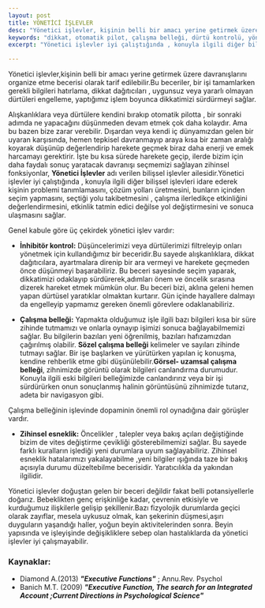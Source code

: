 ```yaml
---
layout: post
title: YÖNETİCİ İŞLEVLER
desc: "Yönetici işlevler, kişinin belli bir amacı yerine getirmek üzere davranışlarını organize etme becerisidir."
keywords: "dikkat, otomatik pilot, çalışma belleği, dürtü kontrolü, yönetici işlevler"
excerpt: "Yönetici işlevler iyi çalıştığında , konuyla ilgili diğer bilişsel işlevleri idare ederek kişinin problemi tanımlamasını, çözüm yolları üretmesini, bunların içinden seçim yapmasını, seçtiği yolu takibetmesini , çalışma ilerledikçe etkinliğini değerlendirmesini, etkinlik tatmin edici değilse yol değiştirmesini ve sonuca ulaşmasını sağlar."

---
```



Yönetici işlevler,kişinin belli bir amacı yerine getirmek üzere davranışlarını organize etme
becerisi olarak tarif edilebilir.Bu beceriler, bir işi tamamlarken gerekli bilgileri hatırlama, dikkat
dağıtıcıları , uygunsuz veya yararlı olmayan dürtüleri engelleme, yaptığımız işlem boyunca
dikkatimizi sürdürmeyi sağlar.

Alışkanlıklara veya dürtülere kendini bırakıp otomatik pilotta , bir sonraki adımda ne
yapacağını düşünmeden devam etmek çok daha kolaydır. Ama bu bazen bize zarar verebilir.
Dışardan veya kendi iç dünyamızdan gelen bir uyaran karşısında, hemen tepkisel
davranmayıp araya kısa bir zaman aralığı koyarak düşünüp değerlendirip harekete geçmek
biraz daha enerji ve emek harcamayı gerektirir. İşte bu kısa sürede harekete geçip, ilerde
bizim için daha faydalı sonuç yaratacak davranışı seçmemizi sağlayan zihinsel fonksiyonlar,
__Yönetici İşlevler__ adı verilen bilişsel işlevler ailesidir.Yönetici işlevler iyi çalıştığında , konuyla
ilgili diğer bilişsel işlevleri idare ederek kişinin problemi tanımlamasını, çözüm yolları
üretmesini, bunların içinden seçim yapmasını, seçtiği yolu takibetmesini , çalışma ilerledikçe
etkinliğini değerlendirmesini, etkinlik tatmin edici değilse yol değiştirmesini ve sonuca
ulaşmasını sağlar.

Genel kabule göre üç çekirdek yönetici işlev vardır:

* __İnhibitör kontrol:__ Düşüncelerimizi veya dürtülerimizi filtreleyip onları yönetmek için
kullandığımız bir beceridir.Bu sayede alışkanlıklara, dikkat dağıtıcılara, ayartmalara direnip
bir ara vermeyi ve harekete geçmeden önce düşünmeyi başarabiliriz. Bu beceri sayesinde
seçim yaparak, dikkatimizi odaklayıp sürdürerek,adımları önem ve öncelik sırasına dizerek
hareket etmek mümkün olur. Bu beceri bizi, aklına geleni hemen yapan dürtüsel yaratıklar
olmaktan kurtarır. Gün içinde hayallere dalmayı da engelleyip yapmamız gereken önemli
görevlere odaklanabiliriz.

* __Çalışma belleği:__ Yapmakta olduğumuz işle ilgili bazı bilgileri kısa bir süre zihinde tutmamızı
ve onlarla oynayıp işimizi sonuca bağlayabilmemizi sağlar. Bu bilgilerin bazıları yeni öğrenilmiş,
bazıları hafızamızdan çağırılmış olabilir. __Sözel çalışma belleği__ kelimeler ve sayıları zihinde
tutmayı sağlar. Bir işe başlarken ve yürütürken yapılan iç konuşma, kendine rehberlik etme
gibi düşünülebilir.__Görsel- uzamsal çalışma belleği__, zihnimizde görüntü olarak bilgileri
canlandırma durumudur. Konuyla ilgili eski bilgileri belleğimizde canlandırırız veya bir işi
sürdürürken onun sonuçlanmış halinin görüntüsünü zihnimizde tutarız, adeta bir navigasyon
gibi.

Çalışma belleğinin işlevinde dopaminin önemli rol oynadığına dair görüşler vardır.

* __Zihinsel esneklik:__ Öncelikler , talepler veya bakış açıları değiştiğinde bizim de vites
değiştirme çevikliği gösterebilmemizi sağlar. Bu sayede farklı kuralların işlediği yeni durumlara
uyum sağlayabiliriz. Zihinsel esneklik hatalarımızı yakalayabilme ,yeni bilgiler ışığında taze bir
bakış açısıyla durumu düzeltebilme becerisidir. Yaratıcılıkla da yakından ilgilidir.

Yönetici işlevler doğuştan gelen bir beceri değildir fakat belli potansiyellerle doğarız.
Bebeklikten genç erişkinliğe kadar, çevrenin etkisiyle ve kurduğumuz ilişkilerle gelişip
şekillenir.Bazı fizyolojik durumlarda geçici olarak zayıflar, mesela uykusuz olmak, kan şekerinin
düşmesi,aşırı duyguların yaşandığı haller, yoğun beyin aktivitelerinden sonra. Beyin yapısında
ve işleyişinde değişikliklere sebep olan hastalıklarda da yönetici işlevler iyi çalışmayabilir.

### Kaynaklar:

* Diamond A.(2013) ___"Executive Functions"___ ; Annu.Rev. Psychol
* Banich M.T. (2009) ___"Executive Function, The search for an Integrated Account ;Current Directions in Psychological Science"___
